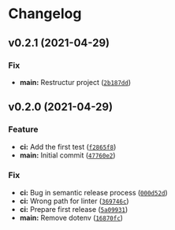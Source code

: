 # Changelog

<!--next-version-placeholder-->

## v0.2.1 (2021-04-29)
### Fix
* **main:** Restructur project ([`2b187dd`](https://github.com/gewv-tu-dresden/timeseries-client/commit/2b187dd75000751526dc07bbf83506823e5f59cf))

## v0.2.0 (2021-04-29)
### Feature
* **ci:** Add the first test ([`f2865f8`](https://github.com/gewv-tu-dresden/timeseries-client/commit/f2865f831f97feac0272dd5af151b0209b905bd4))
* **main:** Initial commit ([`47760e2`](https://github.com/gewv-tu-dresden/timeseries-client/commit/47760e2bca2179e35fa52a51ecd2559a091d36db))

### Fix
* **ci:** Bug in semantic release process ([`000d52d`](https://github.com/gewv-tu-dresden/timeseries-client/commit/000d52d9fcd3f3a411f3161206c41e958eec0509))
* **ci:** Wrong path for linter ([`369746c`](https://github.com/gewv-tu-dresden/timeseries-client/commit/369746cc4affbd15e96c6252e3d11967b511dcee))
* **ci:** Prepare first release ([`5a09931`](https://github.com/gewv-tu-dresden/timeseries-client/commit/5a09931861adb24919126cf370c2a7494ca155bc))
* **main:** Remove dotenv ([`16870fc`](https://github.com/gewv-tu-dresden/timeseries-client/commit/16870fcd81fca120166e4731835374f9fccb0d59))
